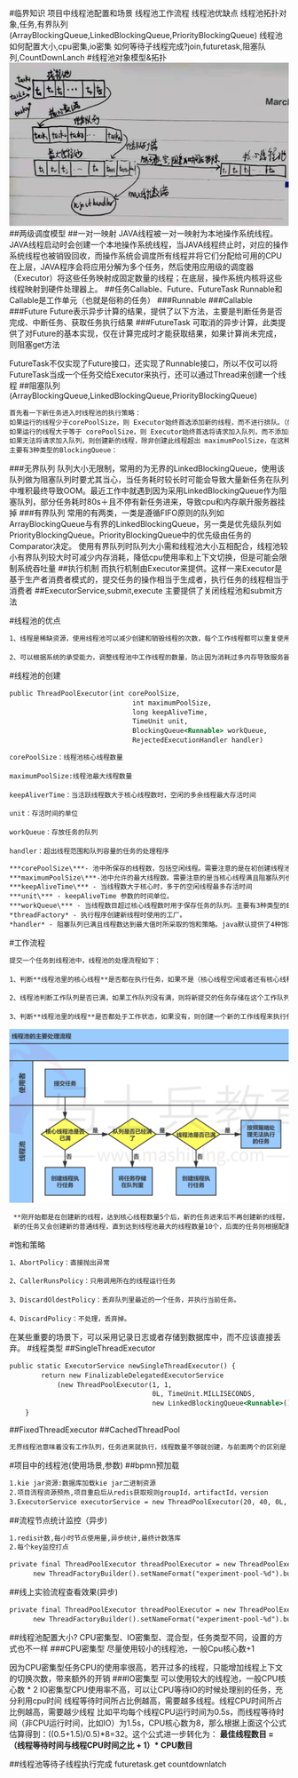 #临界知识
项目中线程池配置和场景
线程池工作流程
线程池优缺点
线程池拓扑对象,任务,有界队列(ArrayBlockingQueue,LinkedBlockingQueue,PriorityBlockingQueue)
线程池如何配置大小,cpu密集,io密集
如何等待子线程完成?join,futuretask,阻塞队列,CountDownLanch
#线程池对象模型&拓扑
![](.z_线程池问题清单_images/线程池.png)
##两级调度模型
##一对一映射
JAVA线程被一对一映射为本地操作系统线程。JAVA线程启动时会创建一个本地操作系统线程，当JAVA线程终止时，对应的操作系统线程也被销毁回收，而操作系统会调度所有线程并将它们分配给可用的CPU
在上层，JAVA程序会将应用分解为多个任务，然后使用应用级的调度器（Executor）将这些任务映射成固定数量的线程；在底层，操作系统内核将这些线程映射到硬件处理器上。
##任务Callable、Future、FutureTask
Runnable和Callable是工作单元（也就是俗称的任务）
###Runnable
###Callable
###Future
Future表示异步计算的结果，提供了以下方法，主要是判断任务是否完成、中断任务、获取任务执行结果
###FutureTask
可取消的异步计算，此类提供了对Future的基本实现，仅在计算完成时才能获取结果，如果计算尚未完成，则阻塞get方法

FutureTask不仅实现了Future接口，还实现了Runnable接口，所以不仅可以将FutureTask当成一个任务交给Executor来执行，还可以通过Thread来创建一个线程
##阻塞队列(ArrayBlockingQueue,LinkedBlockingQueue,PriorityBlockingQueue)
```asp
首先看一下新任务进入时线程池的执行策略：
如果运行的线程少于corePoolSize，则 Executor始终首选添加新的线程，而不进行排队。（如果当前运行的线程小于corePoolSize，则任务根本不会存入queue中，而是直接运行）
如果运行的线程大于等于 corePoolSize，则 Executor始终首选将请求加入队列，而不添加新的线程。
如果无法将请求加入队列，则创建新的线程，除非创建此线程超出 maximumPoolSize，在这种情况下，任务将被拒绝。
主要有3种类型的BlockingQueue：
```
###无界队列
队列大小无限制，常用的为无界的LinkedBlockingQueue，使用该队列做为阻塞队列时要尤其当心，当任务耗时较长时可能会导致大量新任务在队列中堆积最终导致OOM。最近工作中就遇到因为采用LinkedBlockingQueue作为阻塞队列，部分任务耗时80s＋且不停有新任务进来，导致cpu和内存飙升服务器挂掉
###有界队列
常用的有两类，一类是遵循FIFO原则的队列如ArrayBlockingQueue与有界的LinkedBlockingQueue，另一类是优先级队列如PriorityBlockingQueue。PriorityBlockingQueue中的优先级由任务的Comparator决定。
使用有界队列时队列大小需和线程池大小互相配合，线程池较小有界队列较大时可减少内存消耗，降低cpu使用率和上下文切换，但是可能会限制系统吞吐量
##执行机制
而执行机制由Executor来提供。这样一来Executor是基于生产者消费者模式的，提交任务的操作相当于生成者，执行任务的线程相当于消费者
##ExecutorService,submit,execute
主要提供了关闭线程池和submit方法

#线程池的优点
```asp
1、线程是稀缺资源，使用线程池可以减少创建和销毁线程的次数，每个工作线程都可以重复使用

2、可以根据系统的承受能力，调整线程池中工作线程的数量，防止因为消耗过多内存导致服务器崩溃
```
#线程池的创建
```asp
public ThreadPoolExecutor(int corePoolSize,
                               int maximumPoolSize,
                               long keepAliveTime,
                               TimeUnit unit,
                               BlockingQueue<Runnable> workQueue,
                               RejectedExecutionHandler handler) 
```
```asp
corePoolSize：线程池核心线程数量

maximumPoolSize:线程池最大线程数量

keepAliverTime：当活跃线程数大于核心线程数时，空闲的多余线程最大存活时间

unit：存活时间的单位

workQueue：存放任务的队列

handler：超出线程范围和队列容量的任务的处理程序
```

```asp
***corePoolSize\***- 池中所保存的线程数，包括空闲线程。需要注意的是在初创建线程池时线程不会立即启动，直到有任务提交才开始启动线程并逐渐时线程数目达到corePoolSize。若想一开始就创建所有核心线程需调用prestartAllCoreThreads方法。
***maximumPoolSize\***-池中允许的最大线程数。需要注意的是当核心线程满且阻塞队列也满时才会判断当前线程数是否小于最大线程数，并决定是否创建新线程。
***keepAliveTime\*** - 当线程数大于核心时，多于的空闲线程最多存活时间
***unit\*** - keepAliveTime 参数的时间单位。
***workQueue\*** - 当线程数目超过核心线程数时用于保存任务的队列。主要有3种类型的BlockingQueue可供选择：无界队列，有界队列和同步移交。将在下文中详细阐述。从参数中可以看到，此队列仅保存实现Runnable接口的任务。
*threadFactory* - 执行程序创建新线程时使用的工厂。
*handler* - 阻塞队列已满且线程数达到最大值时所采取的饱和策略。java默认提供了4种饱和策略的实现方式：中止、抛弃、抛弃最旧的、调用者运行。将在下文中详细阐述。
```
#工作流程
```asp
提交一个任务到线程池中，线程池的处理流程如下：

1、判断**线程池里的核心线程**是否都在执行任务，如果不是（核心线程空闲或者还有核心线程没有被创建）则创建一个新的工作线程来执行任务。如果核心线程都在执行任务，则进入下个流程。

2、线程池判断工作队列是否已满，如果工作队列没有满，则将新提交的任务存储在这个工作队列里。如果工作队列满了，则进入下个流程。

3、判断**线程池里的线程**是否都处于工作状态，如果没有，则创建一个新的工作线程来执行任务。如果已经满了，则交给饱和策略来处理这个任务。
```
![](.z_线程池问题清单_images/723ed68f.png)
```asp
 **刚开始都是在创建新的线程，达到核心线程数量5个后，新的任务进来后不再创建新的线程，而是将任务加入工作队列，任务队列到达上线5个后，
 新的任务又会创建新的普通线程，直到达到线程池最大的线程数量10个，后面的任务则根据配置的饱和策略来处理。我们这里没有具体配置，使用的是默认的配置AbortPolicy:直接抛出异常。**
```
#饱和策略
```asp
1、AbortPolicy：直接抛出异常

2、CallerRunsPolicy：只用调用所在的线程运行任务

3、DiscardOldestPolicy：丢弃队列里最近的一个任务，并执行当前任务。

4、DiscardPolicy：不处理，丢弃掉。
```
在某些重要的场景下，可以采用记录日志或者存储到数据库中，而不应该直接丢弃。
#线程类型
##SingleThreadExecutor
```asp
public static ExecutorService newSingleThreadExecutor() {
        return new FinalizableDelegatedExecutorService
            (new ThreadPoolExecutor(1, 1,
                                    0L, TimeUnit.MILLISECONDS,
                                    new LinkedBlockingQueue<Runnable>()));
    }
```
##FixedThreadExecutor
##CachedThreadPool
```asp
无界线程池意味着没有工作队列，任务进来就执行，线程数量不够就创建，与前面两个的区别是：空闲的线程会被回收掉，空闲的时间是60s。这个适用于执行很多短期异步的小程序或者负载较轻的服务器
```
#项目中的线程池(使用场景,参数)
##bpmn预加载
```asp
1.kie jar资源:数据库加载kie jar二进制资源
2.项目流程资源预热,项目重启后从redis获取规则groupId，artifactId，version
3.ExecutorService executorService = new ThreadPoolExecutor(20, 40, 0L, TimeUnit.SECONDS, new LinkedBlockingQueue<>(1024), namedThreadFactory, new ThreadPoolExecutor.AbortPolicy());
```
##流程节点统计监控（异步)
```asp
1.redis计数,每小时节点使用量,异步统计,最终计数落库
2.每个key监控打点
```
```asp
private final ThreadPoolExecutor threadPoolExecutor = new ThreadPoolExecutor(10, 10, 0L, TimeUnit.MILLISECONDS, new ArrayBlockingQueue<>(1024),
      new ThreadFactoryBuilder().setNameFormat("experiment-pool-%d").build());
```
##线上实验流程查看效果(异步)
```asp
private final ThreadPoolExecutor threadPoolExecutor = new ThreadPoolExecutor(10, 10, 0L, TimeUnit.MILLISECONDS, new ArrayBlockingQueue<>(1024),
      new ThreadFactoryBuilder().setNameFormat("experiment-pool-%d").build());
```
##线程池配置大小?
CPU密集型、IO密集型、混合型，任务类型不同，设置的方式也不一样
###CPU密集型
尽量使用较小的线程池，一般Cpu核心数+1

因为CPU密集型任务CPU的使用率很高，若开过多的线程，只能增加线程上下文的切换次数，带来额外的开销
###IO密集型
可以使用较大的线程池，一般CPU核心数 * 2
IO密集型CPU使用率不高，可以让CPU等待IO的时候处理别的任务，充分利用cpu时间
线程等待时间所占比例越高，需要越多线程。线程CPU时间所占比例越高，需要越少线程
比如平均每个线程CPU运行时间为0.5s，而线程等待时间（非CPU运行时间，比如IO）为1.5s，CPU核心数为8，那么根据上面这个公式估算得到：((0.5+1.5)/0.5)*8=32。这个公式进一步转化为：
**最佳线程数目 = （线程等待时间与线程CPU时间之比 + 1）\* CPU数目**

##线程池等待子线程执行完成
futuretask.get
countdownlatch
